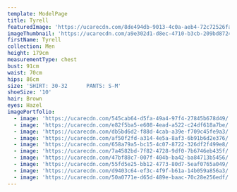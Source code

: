 ```yaml
---
template: ModelPage
title: Tyrell
featuredImage: 'https://ucarecdn.com/8de494db-9013-4c0a-aeb4-72c72526fa67/'
imageThumbnail: 'https://ucarecdn.com/a9e302d1-d8ec-4710-b3cb-209bd8724ccc/'
firstName: Tyrell
collection: Men
height: 179cm
measurementType: chest
bust: 91cm
waist: 70cm
hips: 86cm
size: 'SHIRT: 30-32      PANTS: S-M'
shoeSize: '10'
hair: Brown
eyes: Hazel
imagePortfolio:
  - image: 'https://ucarecdn.com/545cab64-d5fa-49a4-97f4-27845b678d49/'
  - image: 'https://ucarecdn.com/e82f5ba5-e608-4ead-a522-c24df618a7be/'
  - image: 'https://ucarecdn.com/db5bd6d2-f88d-4cab-a39e-f709c45fe9a3/'
  - image: 'https://ucarecdn.com/af50f2fd-a314-4e5a-8af3-6b91b6d2e376/'
  - image: 'https://ucarecdn.com/658a79a5-bc15-4c07-8722-326df2f499e8/'
  - image: 'https://ucarecdn.com/7a4582bd-7f82-4728-9df0-7b6746eb435f/'
  - image: 'https://ucarecdn.com/47bf88c7-007f-404b-ba42-ba84713b5456/'
  - image: 'https://ucarecdn.com/55fd5e25-bb12-4773-80d7-5eaf0765a049/'
  - image: 'https://ucarecdn.com/d9403c64-ef3c-4f9f-b61a-14b059a856a3/'
  - image: 'https://ucarecdn.com/50a0771e-d65d-489e-baac-70c28e256edf/'
---
```


